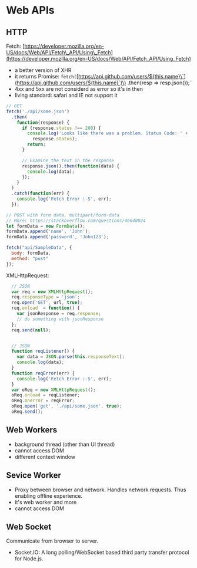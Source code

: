 # Web APIs

## HTTP

Fetch: [https://developer.mozilla.org/en-US/docs/Web/API/Fetch\_API/Using\_Fetch](https://developer.mozilla.org/en-US/docs/Web/API/Fetch_API/Using_Fetch)

* a better version of XHR
* it returns Promise: `fetch(`[https://api.github.com/users/${this.name}\`](https://api.github.com/users/${this.name}`)\) .then\(resp =&gt; resp.json\(\)\);\`
* 4xx and 5xx are not considerd as error so it's in then
* living standard: safari and IE not support it

```javascript
// GET
fetch('./api/some.json')
  .then(
    function(response) {
      if (response.status !== 200) {
        console.log('Looks like there was a problem. Status Code: ' +
          response.status);
        return;
      }

      // Examine the text in the response
      response.json().then(function(data) {
        console.log(data);
      });
    }
  )
  .catch(function(err) {
    console.log('Fetch Error :-S', err);
  });

// POST with form data, multipart/form-data
// More: https://stackoverflow.com/questions/46640024
let formData = new FormData();
formData.append('name', 'John');
formData.append('password', 'John123');

fetch("api/SampleData", {
  body: formData,
  method: "post"
});
```

XMLHttpRequest:

```javascript
  // JSON
  var req = new XMLHttpRequest();
  req.responseType = 'json';
  req.open('GET', url, true);
  req.onload  = function() {
    var jsonResponse = req.response;
    // do something with jsonResponse
  };
  req.send(null);


  // JSON
  function reqListener() {
    var data = JSON.parse(this.responseText);
    console.log(data);
  }
  function reqError(err) {
    console.log('Fetch Error :-S', err);
  }
  var oReq = new XMLHttpRequest();
  oReq.onload = reqListener;
  oReq.onerror = reqError;
  oReq.open('get', './api/some.json', true);
  oReq.send();
```

## Web Workers

* background thread \(other than UI thread\)
* cannot access DOM
* different context window

## Sevice Worker

* Proxy between browser and network. Handles network requests. Thus enabling offline experience.
* it's web worker and more
* cannot access DOM

## Web Socket

Communicate from browser to server.

* Socket.IO: A long polling/WebSocket based third party transfer protocol for Node.js.

